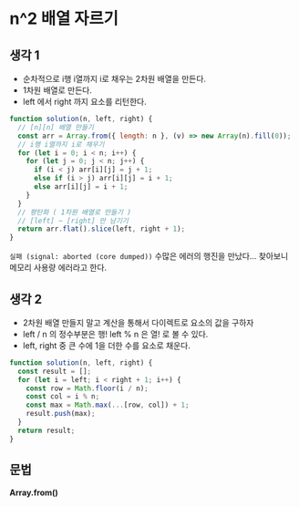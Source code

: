 # n^2 배열 자르기

## 생각 1

- 순차적으로 i행 i열까지 i로 채우는 2차원 배열을 만든다.
- 1차원 배열로 만든다.
- left 에서 right 까지 요소를 리턴한다.

```js
function solution(n, left, right) {
  // [n][n] 배열 만들기
  const arr = Array.from({ length: n }, (v) => new Array(n).fill(0));
  // i행 i열까지 i로 채우기
  for (let i = 0; i < n; i++) {
    for (let j = 0; j < n; j++) {
      if (i < j) arr[i][j] = j + 1;
      else if (i > j) arr[i][j] = i + 1;
      else arr[i][j] = i + 1;
    }
  }
  // 평탄화 ( 1차원 배열로 만들기 )
  // [left] ~ [right] 만 남기기
  return arr.flat().slice(left, right + 1);
}
```

`실패 (signal: aborted (core dumped))` 수많은 에러의 행진을 만났다... 찾아보니 메모리 사용량 에러라고 한다.

## 생각 2

- 2차원 배열 만들지 말고 계산을 통해서 다이렉트로 요소의 값을 구하자
- left / n 의 정수부분은 행! left % n 은 열! 로 볼 수 있다.
- left, right 중 큰 수에 1을 더한 수를 요소로 채운다.

```js
function solution(n, left, right) {
  const result = [];
  for (let i = left; i < right + 1; i++) {
    const row = Math.floor(i / n);
    const col = i % n;
    const max = Math.max(...[row, col]) + 1;
    result.push(max);
  }
  return result;
}
```

## 문법

**Array.from()**
